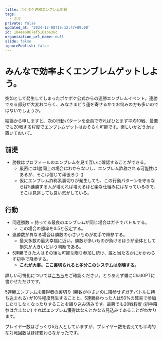 ```yaml
---
title: ポケポケ連勝エンブレム問題
tags:
  - ネタ
private: false
updated_at: '2024-12-08T19:12:47+09:00'
id: 104ea6867af516ab636c
organization_url_name: null
slide: false
ignorePublish: false
---
```

# みんなで効率よくエンブレムゲットしよう。

突如として発生してしまったポケポケ公式からの連勝エンブレムイベント。連勝である部分が大変おつらく、みなさまどう運を寄せるかでお悩みの方も多いのではないでしょうか。

結論から申しますと、次の行動パターンを全員で守ればひとまず平均10戦、最悪でも20戦する程度でエンブレムゲットはおそらく可能です。楽しいかどうかは置いておいて。

## 前提

- 勝数はプロフィールのエンブレムを見て互いに確認することができる。
  - 厳密には1勝同士の場合はわからないし、エンブレム詐称される可能性はあるが、そこは信じて頑張ろう ()
  - 仮にエンブレム詐称系裏切りが発生しても、この行動パターンを守るならば5連勝する人が増えれば増えるほど楽な仕組みにはなっているので、そこは見逃しても良い気がしている。

## 行動

- 同連勝数 = 持ってる最良のエンブレムが同じ場合はガチでバトルする。
  - この場合の勝率を0.5と仮定する。
- 連勝数が異なる場合は勝数の小さいものが初手で降参する。
  - 最大多数の最大幸福に近い。勝数が多いものが負けるほうが全体として損失が大きいという判断である。
- 5連勝できた人はその後も可能な限り参加し続け、誰と当たるかにかかわらず初手で降参する。
  - **これが大事。ここ裏切られると多分このシステムは崩壊する。**

詳しい可視化については[こちら](https://github.com/Daku-on/qiita_article/blob/50aa7b24e1df73ec6aa8dbf0c9194613fdc42657/codes/pokepoke_1/%E3%83%9D%E3%82%B1%E3%83%9D%E3%82%B1%E5%8B%9D%E8%B2%A0.ipynb)をご確認ください。とりあえず雑にChatGPTに書かせただけです。

5連勝エンブレム未獲得者の裏切り (勝数が小さいのに降参せずガチバトルに持ち込まれる) が10%程度発生することと、5連勝終わった人は50%の確率で参加したりしなくなったりすることを織り込み済みです。最悪でも20戦程度 (初手降参は含まない) すればエンブレム獲得はなんとかなる見込みであることがわかります。

プレイヤー数はざっくり5万人としていますが、プレイヤー数を変えても平均的な対戦回数はほぼ変わらなかったです。
